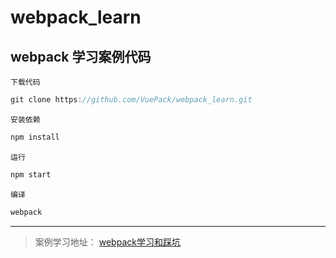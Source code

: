 # webpack_learn

## webpack 学习案例代码


`下载代码`
```js
git clone https://github.com/VuePack/webpack_learn.git
```

`安装依赖`
```bash
npm install
```

`运行`
```bash
npm start
```

`编译`
```bash
webpack
```

----

> 案例学习地址： [webpack学习和踩坑](http://likr.cn/#/post/c2370c82870cdeb752f44dc7b49546555e70b517)

